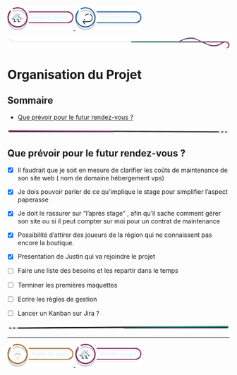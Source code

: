 <a href="/README.md">
  <img src="../../assets/button/home_page.png" alt="Home page" style="width: 150px; height: auto;">
</a>
<a href="/BDD/regles-de-sauvegardes.md">
  <img src="../../assets/button/previous_page.png" alt="Back to top" style="width: 150px; height: auto;">
</a>

![border](../../assets/line/border_deco_rt.png)

# Organisation du Projet 

## Sommaire

- [Que prévoir pour le futur rendez-vous ? ](#que-prévoir-pour-le-futur-rendez-vous-)


<!-- ![border](assets/line/line_pink_point_l.png) -->

![border](../../assets/line/line-pink-point_l.png)

## Que prévoir pour le futur rendez-vous ? 

- [x] Il faudrait que je soit en mesure de clarifier les coûts de maintenance de son site web ( nom de domaine hébergement vps) 
- [x] Je dois pouvoir parler de ce qu'implique le stage pour simplifier l’aspect paperasse 
- [x] Je doit le rassurer sur “l’après stage” , afin qu’il sache comment gérer son site ou si il peut compter sur moi pour un contrat de maintenance 

- [x] Possibilité d’attirer des joueurs de la région qui ne connaissent pas encore la boutique.
- [x] Presentation de Justin qui va rejoindre le projet  
- [ ] Faire une liste des besoins et les repartir dans le temps 
- [ ] Terminer les premières maquettes
- [ ] Ecrire les règles de gestion
- [ ] Lancer un Kanban sur Jira ? 

![border](../../assets/line/line-teal-point_r.png)

---

<a href="#sommaire">
  <img src="../../assets/button/back_to_top.png" alt="Back to top" style="width: 150px; height: auto;">
</a>
<a href="/README.md">
  <img src="../../assets/button/home_page.png" alt="Home page" style="width: 150px; height: auto;">
</a>
